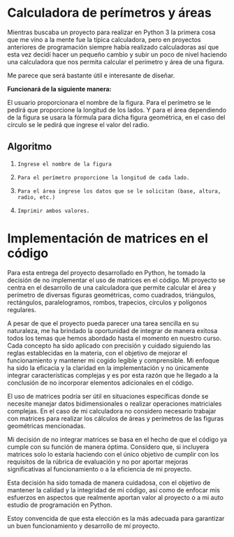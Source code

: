 # Calculadora de perímetros y áreas

Mientras buscaba un proyecto para realizar en Python 3 la primera cosa que me vino a la mente fue la típica calculadora, pero en proyectos anteriores de programación siempre había realizado calculadoras así que esta vez decidí hacer un pequeño cambio y subir un poco de nivel haciendo una calculadora que nos permita calcular el perímetro y área de una figura.

Me parece que será bastante útil e interesante de diseñar.

**Funcionará de la siguiente manera:**

El usuario proporcionara el nombre de la figura.
Para el perímetro se le pedirá que proporcione la longitud de los lados.
Y para el área dependiendo de la figura se usara la fórmula para dicha figura geométrica, en el caso del círculo se le pedirá que ingrese el valor del radio.
## Algoritmo
1.     Ingrese el nombre de la figura

2.     Para el perímetro proporcione la longitud de cada lado.

3.     Para el área ingrese los datos que se le solicitan (base, altura, radio, etc.)

4.     Imprimir ambos valores.

# Implementación de matrices en el código

Para esta entrega del proyecto desarrollado en Python, he tomado la decisión de no implementar el uso de matrices en el código. Mi proyecto se centra en el desarrollo de una calculadora que permite calcular el área y perímetro de diversas figuras geométricas, como cuadrados, triángulos, rectángulos, paralelogramos, rombos, trapecios, círculos y polígonos regulares.

A pesar de que el proyecto pueda parecer una tarea sencilla en su naturaleza, me ha brindado la oportunidad de integrar de manera exitosa todos los temas que hemos abordado hasta el momento en nuestro curso. Cada concepto ha sido aplicado con precisión y cuidado siguiendo las reglas establecidas en la materia, con el objetivo de mejorar el funcionamiento y mantener mi cogido legible y comprensible. Mi enfoque ha sido la eficacia y la claridad en la implementación y no únicamente integrar características complejas y es por esta razón que he llegado a la conclusión de no incorporar elementos adicionales en el código.

El uso de matrices podría ser útil en situaciones específicas donde se necesite manejar datos bidimensionales o realizar operaciones matriciales complejas. En el caso de mi calculadora no considero necesario trabajar con matrices para realizar los cálculos de áreas y perímetros de las figuras geométricas mencionadas.

Mi decisión de no integrar matrices se basa en el hecho de que el código ya cumple con su función de manera óptima. Considero que, si incluyera matrices solo lo estaría haciendo con el único objetivo de cumplir con los requisitos de la rúbrica de evaluación y no por aportar mejoras significativas al funcionamiento o a la eficiencia de mi proyecto.

Esta decisión ha sido tomada de manera cuidadosa, con el objetivo de mantener la calidad y la integridad de mi código, así como de enfocar mis esfuerzos en aspectos que realmente aportan valor al proyecto o a mi auto estudio de programación en Python.

Estoy convencida de que esta elección es la más adecuada para garantizar un buen funcionamiento y desarrollo de mí proyecto.


